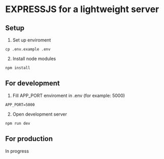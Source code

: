 # EXPRESSJS for a lightweight server

## Setup
1. Set up enviroment
```
cp .env.example .env
```

2. Install node modules
```
npm install
```

## For development
1. Fill APP_PORT enviroment in .env (for example: 5000)
```
APP_PORT=5000
```

2. Open development server
```
npm run dev
```

## For production
In progress
